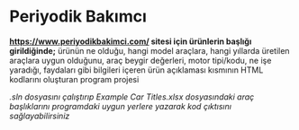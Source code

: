 # Periyodik Bakımcı

**https://www.periyodikbakimci.com/ sitesi için ürünlerin başlığı girildiğinde;** ürünün ne olduğu, hangi model araçlara, hangi yıllarda üretilen araçlara uygun olduğunu, araç beygir değerleri, motor tipi/kodu, ne işe yaradığı, faydaları gibi bilgileri içeren ürün açıklaması kısmının HTML kodlarını oluşturan program projesi

*.sln dosyasını çalıştırıp Example Car Titles.xlsx dosyasındaki araç başlıklarını programdaki uygun yerlere yazarak kod çıktısını sağlayabilirsiniz*
